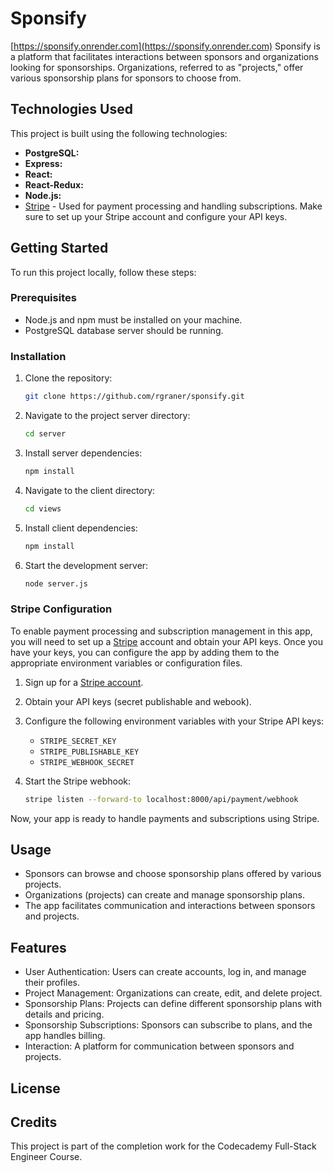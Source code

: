 # Sponsify
[https://sponsify.onrender.com](https://sponsify.onrender.com)
Sponsify is a platform that facilitates interactions between sponsors and organizations looking for sponsorships. Organizations, referred to as "projects," offer various sponsorship plans for sponsors to choose from.

## Technologies Used
This project is built using the following technologies:
- **PostgreSQL:** 
- **Express:** 
- **React:** 
- **React-Redux:**
- **Node.js:** 
- [Stripe](https://stripe.com) - Used for payment processing and handling subscriptions. Make sure to set up your Stripe account and configure your API keys.

## Getting Started
To run this project locally, follow these steps:

### Prerequisites
- Node.js and npm must be installed on your machine.
- PostgreSQL database server should be running.

### Installation
1. Clone the repository:
    ```bash
   git clone https://github.com/rgraner/sponsify.git
   ```
2. Navigate to the project server directory:
    ```bash
    cd server
    ```
3. Install server dependencies:
    ```bash
    npm install
    ```
4. Navigate to the client directory:
    ```bash
    cd views
    ```
5. Install client dependencies:
    ```bash 
    npm install
    ```
6. Start the development server:
    ```bash
    node server.js
    ```
    
### Stripe Configuration
To enable payment processing and subscription management in this app, you will need to set up a [Stripe](https://stripe.com) account and obtain your API keys. Once you have your keys, you can configure the app by adding them to the appropriate environment variables or configuration files.

1. Sign up for a [Stripe account](https://stripe.com).
2. Obtain your API keys (secret publishable and webook).
3. Configure the following environment variables with your Stripe API keys:

   - `STRIPE_SECRET_KEY`
   - `STRIPE_PUBLISHABLE_KEY`
   - `STRIPE_WEBHOOK_SECRET`
 
4. Start the Stripe webhook:
    ```bash
    stripe listen --forward-to localhost:8000/api/payment/webhook
    ```

Now, your app is ready to handle payments and subscriptions using Stripe.

## Usage
- Sponsors can browse and choose sponsorship plans offered by various projects.
- Organizations (projects) can create and manage sponsorship plans.
- The app facilitates communication and interactions between sponsors and projects.

## Features
- User Authentication: Users can create accounts, log in, and manage their profiles.
- Project Management: Organizations can create, edit, and delete project.
- Sponsorship Plans: Projects can define different sponsorship plans with details and pricing.
- Sponsorship Subscriptions: Sponsors can subscribe to plans, and the app handles billing.
- Interaction: A platform for communication between sponsors and projects.

## License

## Credits
This project is part of the completion work for the Codecademy Full-Stack Engineer Course.
